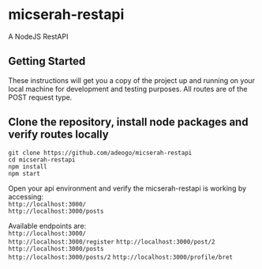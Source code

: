 # micserah-restapi
A NodeJS RestAPI

## Getting Started

These instructions will get you a copy of the project up and running on your local machine for development and testing purposes. All routes are of the POST request type.


## Clone the repository, install node packages  and verify routes locally

``` 
git clone https://github.com/adeogo/micserah-restapi
cd micserah-restapi
npm install
npm start
```

Open your api environment and verify the micserah-restapi is working by accessing:     
`http://localhost:3000/`   
`http://localhost:3000/posts`   


Available endpoints are:  
`http://localhost:3000/`   
`http://localhost:3000/register`
`http://localhost:3000/post/2`
`http://localhost:3000/posts`  
`http://localhost:3000/posts/2`
`http://localhost:3000/profile/bret`
